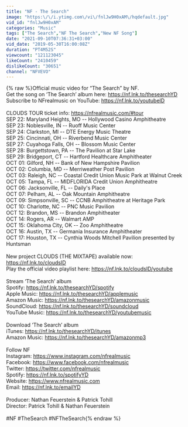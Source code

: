 ```yaml
---
title: "NF - The Search"
image: "https:\/\/i.ytimg.com\/vi\/fnlJw9H0xAM\/hqdefault.jpg"
vid_id: "fnlJw9H0xAM"
categories: "Music"
tags: ["The Search","NF The Search","New NF Song"]
date: "2021-09-10T07:36:31+03:00"
vid_date: "2019-05-30T16:00:08Z"
duration: "PT4M52S"
viewcount: "121123045"
likeCount: "2410459"
dislikeCount: "30651"
channel: "NFVEVO"
---
```

{% raw %}Official music video for “The Search” by NF.<br />Get the song on ‘The Search’ album here: <a rel="nofollow" target="blank" href="https://nf.lnk.to/thesearchYD">https://nf.lnk.to/thesearchYD</a> <br />Subscribe to NFrealmusic on YouTube: <a rel="nofollow" target="blank" href="https://nf.lnk.to/youtubeID">https://nf.lnk.to/youtubeID</a><br /><br />CLOUDS TOUR ticket info: <a rel="nofollow" target="blank" href="https://nfrealmusic.com/#tour">https://nfrealmusic.com/#tour</a><br />SEP 22: Maryland Heights, MO -- Hollywood Casino Amphitheatre<br />SEP 23: Noblesville, IN -- Ruoff Music Center<br />SEP 24: Clarkston, MI -- DTE Energy Music Theatre<br />SEP 25: Cincinnati, OH -- Riverbend Music Center<br />SEP 27: Cuyahoga Falls, OH -- Blossom Music Center<br />SEP 28: Burgettstown, PA -- The Pavilion at Star Lake<br />SEP 29: Bridgeport, CT -- Hartford Healthcare Amphitheater<br />OCT 01: Gilford, NH -- Bank of New Hampshire Pavilion<br />OCT 02: Columbia, MD -- Merriweather Post Pavilion<br />OCT 03: Raleigh, NC -- Coastal Credit Union Music Park at Walnut Creek<br />OCT 05: Tampa, FL -- MIDFLORIDA Credit Union Amphitheatre<br />OCT 06: Jacksonville, FL -- Daily's Place<br />OCT 07: Pelham, AL -- Oak Mountain Amphitheatre<br />OCT 09: Simpsonville, SC -- CCNB Amphitheatre at Heritage Park<br />OCT 10: Charlotte, NC -- PNC Music Pavilion<br />OCT 12: Brandon, MS -- Brandon Amphitheater<br />OCT 14: Rogers, AR -- Walmart AMP<br />OCT 15: Oklahoma City, OK -- Zoo Amphitheatre<br />OCT 16: Austin, TX -- Germania Insurance Amphitheater<br />OCT 17: Houston, TX -- Cynthia Woods Mitchell Pavilion presented by Huntsman<br /><br />New project CLOUDS (THE MIXTAPE) available now: <a rel="nofollow" target="blank" href="https://nf.lnk.to/cloudsID">https://nf.lnk.to/cloudsID</a><br />Play the official video playlist here: <a rel="nofollow" target="blank" href="https://nf.lnk.to/cloudsID/youtube">https://nf.lnk.to/cloudsID/youtube</a><br /><br />Stream ‘The Search’ album<br />Spotify: <a rel="nofollow" target="blank" href="https://nf.lnk.to/thesearchYD/spotify">https://nf.lnk.to/thesearchYD/spotify</a><br />Apple Music: <a rel="nofollow" target="blank" href="https://nf.lnk.to/thesearchYD/applemusic">https://nf.lnk.to/thesearchYD/applemusic</a><br />Amazon Music: <a rel="nofollow" target="blank" href="https://nf.lnk.to/thesearchYD/amazonmusic">https://nf.lnk.to/thesearchYD/amazonmusic</a><br />SoundCloud: <a rel="nofollow" target="blank" href="https://nf.lnk.to/thesearchYD/soundcloud">https://nf.lnk.to/thesearchYD/soundcloud</a><br />YouTube Music: <a rel="nofollow" target="blank" href="https://nf.lnk.to/thesearchYD/youtubemusic">https://nf.lnk.to/thesearchYD/youtubemusic</a><br /><br />Download ‘The Search’ album<br />iTunes: <a rel="nofollow" target="blank" href="https://nf.lnk.to/thesearchYD/itunes">https://nf.lnk.to/thesearchYD/itunes</a><br />Amazon Music: <a rel="nofollow" target="blank" href="https://nf.lnk.to/thesearchYD/amazonmp3">https://nf.lnk.to/thesearchYD/amazonmp3</a><br /><br />Follow NF<br />Instagram: <a rel="nofollow" target="blank" href="https://www.instagram.com/nfrealmusic">https://www.instagram.com/nfrealmusic</a><br />Facebook: <a rel="nofollow" target="blank" href="https://www.facebook.com/nfrealmusic">https://www.facebook.com/nfrealmusic</a><br />Twitter: <a rel="nofollow" target="blank" href="https://twitter.com/nfrealmusic">https://twitter.com/nfrealmusic</a> <br />Spotify: <a rel="nofollow" target="blank" href="https://nf.lnk.to/spotifyYD">https://nf.lnk.to/spotifyYD</a> <br />Website: <a rel="nofollow" target="blank" href="https://www.nfrealmusic.com">https://www.nfrealmusic.com</a> <br />Email: <a rel="nofollow" target="blank" href="https://nf.lnk.to/emailYD">https://nf.lnk.to/emailYD</a> <br /><br />Producer: Nathan Feuerstein &amp; Patrick Tohill<br />Director: Patrick Tohill &amp; Nathan Feuerstein<br /><br />#NF #TheSearch #NFTheSearch{% endraw %}
